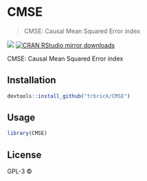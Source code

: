 
# CMSE

> CMSE: Causal Mean Squared Error index

[![](http://www.r-pkg.org/badges/version/CMSE)](http://www.r-pkg.org/pkg/CMSE)
[![CRAN RStudio mirror downloads](http://cranlogs.r-pkg.org/badges/CMSE)](http://www.r-pkg.org/pkg/CMSE)


CMSE: Causal Mean Squared Error index

## Installation

```r
devtools::install_github("trbrick/CMSE")
```

## Usage

```r
library(CMSE)
```

## License

GPL-3 © 

